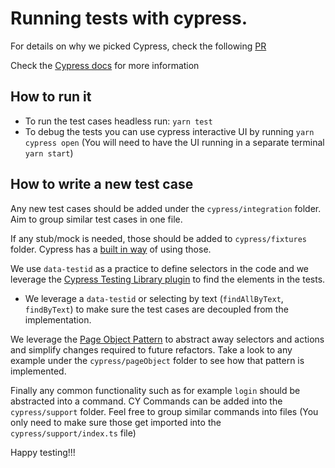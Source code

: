 # Running tests with cypress. 

For details on why we picked Cypress, check the following [PR](https://bitbucket.org/wisemapping/wisemapping-frontend/pull-requests/1)

Check the [Cypress docs](https://docs.cypress.io/guides/overview/why-cypress.html) for more information

## How to run it

- To run the test cases headless run: `yarn test`
- To debug the tests you can use cypress interactive UI by running `yarn cypress open` (You will need to have the UI running in a separate terminal `yarn start`)


## How to write a new test case

Any new test cases should be added under the `cypress/integration` folder. Aim to group similar test cases in one file. 

If any stub/mock is needed, those should be added to `cypress/fixtures` folder. Cypress has a [built in way](https://docs.cypress.io/api/commands/fixture.html#Usage) of using those. 

We use `data-testid` as a practice to define selectors in the code and we leverage the [Cypress Testing Library plugin](https://testing-library.com/docs/cypress-testing-library/intro/) to find the elements in the tests. 
- We leverage a `data-testid` or selecting by text (`findAllByText`, `findByText`) to make sure the test cases are decoupled from the implementation. 

We leverage the [Page Object Pattern](https://martinfowler.com/bliki/PageObject.html) to abstract away selectors and actions and simplify changes required to future refactors. Take a look to any example under the `cypress/pageObject` folder to see how that pattern is implemented.

Finally any common functionality such as for example `login` should be abstracted into a command. CY Commands can be added into the `cypress/support` folder. Feel free to group similar commands into files (You only need to make sure those get imported into the `cypress/support/index.ts` file) 

Happy testing!!!
